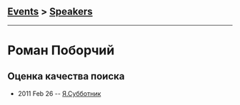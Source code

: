 ## [Events](../README.md) > [Speakers](../speakers.md)
---

# Роман Поборчий

## Оценка качества поиска
- 2011 Feb 26 -- [Я.Субботник](https://events.yandex.ru/lib/talks/249/)    
